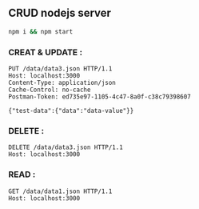 ## CRUD nodejs server

```sh
npm i && npm start
```

### CREAT & UPDATE : 
```
PUT /data/data3.json HTTP/1.1
Host: localhost:3000
Content-Type: application/json
Cache-Control: no-cache
Postman-Token: ed735e97-1105-4c47-8a0f-c38c79398607

{"test-data":{"data":"data-value"}}
```
### DELETE :
```
DELETE /data/data3.json HTTP/1.1
Host: localhost:3000
```
### READ :
```
GET /data/data1.json HTTP/1.1
Host: localhost:3000
```